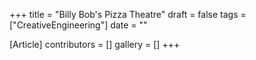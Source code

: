 +++
title = "Billy Bob's Pizza Theatre"
draft = false
tags = ["CreativeEngineering"]
date = ""

[Article]
contributors = []
gallery = []
+++